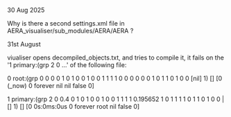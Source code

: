 


30 Aug 2025


Why is there a second settings.xml file in AERA_visualiser/sub_modules/AERA/AERA ?


31st August


viualiser opens decompiled_objects.txt, and tries to compile it, it fails on the '1 primary:(grp 2 0 ...' of the following file:

0 root:(grp 0 0 0 0 1 0 1 0 0 1 0 0 1 1 1 1 0 0 0 0 0 0 1 0 1 1 0 1 0 0 [nil] 1) []
   [0 (_now) 0 forever nil nil false 0]

1 primary:(grp 2 0 0.4 0 1 0 1 0 0 1 0 0 1 1 1 1 0.195652 1 0 1 1 1 1 0 1 1 0 1 0 0 |[] 1) []
   [0 0s:0ms:0us 0 forever root nil false 0]
